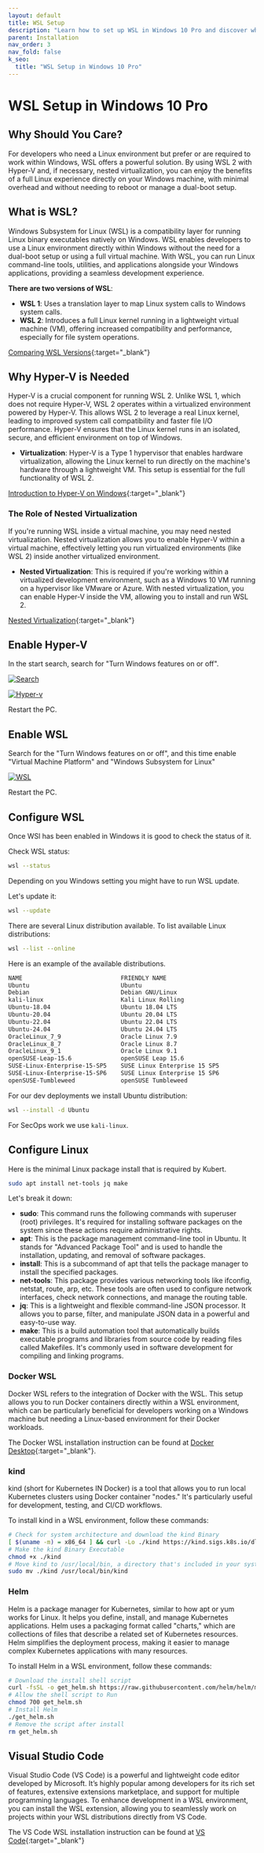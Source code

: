 ```yaml
---
layout: default
title: WSL Setup
description: "Learn how to set up WSL in Windows 10 Pro and discover why it's essential for developers who need a Linux environment within Windows. Run Linux tools and apps seamlessly with WSL 2."
parent: Installation
nav_order: 3
nav_fold: false
k_seo:
  title: "WSL Setup in Windows 10 Pro"
---
```


# WSL Setup in Windows 10 Pro
## Why Should You Care?

For developers who need a Linux environment but prefer or are required to work within Windows, WSL offers a powerful solution. By using WSL 2 with Hyper-V and, if necessary, nested virtualization, you can enjoy the benefits of a full Linux experience directly on your Windows machine, with minimal overhead and without needing to reboot or manage a dual-boot setup.

## What is WSL?

Windows Subsystem for Linux (WSL) is a compatibility layer for running Linux binary executables natively on Windows. WSL enables developers to use a Linux environment directly within Windows without the need for a dual-boot setup or using a full virtual machine. With WSL, you can run Linux command-line tools, utilities, and applications alongside your Windows applications, providing a seamless development experience.

**There are two versions of WSL**:

- **WSL 1**: Uses a translation layer to map Linux system calls to Windows system calls.
- **WSL 2**: Introduces a full Linux kernel running in a lightweight virtual machine (VM), offering increased compatibility and performance, especially for file system operations.

[Comparing WSL Versions](https://learn.microsoft.com/en-us/windows/wsl/compare-versions){:target="_blank"}

## Why Hyper-V is Needed

Hyper-V is a crucial component for running WSL 2. Unlike WSL 1, which does not require Hyper-V, WSL 2 operates within a virtualized environment powered by Hyper-V. This allows WSL 2 to leverage a real Linux kernel, leading to improved system call compatibility and faster file I/O performance. Hyper-V ensures that the Linux kernel runs in an isolated, secure, and efficient environment on top of Windows.

- **Virtualization**: Hyper-V is a Type 1 hypervisor that enables hardware virtualization, allowing the Linux kernel to run directly on the machine's hardware through a lightweight VM. This setup is essential for the full functionality of WSL 2.

[Introduction to Hyper-V on Windows](https://learn.microsoft.com/en-us/virtualization/hyper-v-on-windows/about/){:target="_blank"}

### The Role of Nested Virtualization

If you're running WSL inside a virtual machine, you may need nested virtualization. Nested virtualization allows you to enable Hyper-V within a virtual machine, effectively letting you run virtualized environments (like WSL 2) inside another virtualized environment.

- **Nested Virtualization**: This is required if you're working within a virtualized development environment, such as a Windows 10 VM running on a hypervisor like VMware or Azure. With nested virtualization, you can enable Hyper-V inside the VM, allowing you to install and run WSL 2.

[Nested Virtualization](https://learn.microsoft.com/en-us/virtualization/hyper-v-on-windows/user-guide/nested-virtualization){:target="_blank"}

## Enable Hyper-V

In the start search, search for "Turn Windows features on or off".

[![Search](/kubert-assistant-lite/assets/images/windows/start-search.png)](/kubert-assistant-lite/assets/images/windows/start-search.png)

[![Hyper-v](/kubert-assistant-lite/assets/images/windows/turn-on-hyper-v.png)](/kubert-assistant-lite/assets/images/windows/turn-on-hyper-v.png)

Restart the PC.

## Enable WSL

Search for the "Turn Windows features on or off", and this time enable "Virtual Machine Platform" and "Windows Subsystem for Linux"

[![WSL](/kubert-assistant-lite/assets/images/windows/turn-on-wsl.png)](/kubert-assistant-lite/assets/images/windows/wsl.png)

Restart the PC.

## Configure WSL

Once WSl has been enabled in Windows it is good to check the status of it.

Check WSL status:

```bash
wsl --status
```

Depending on you Windows setting you might have to run WSL update.

Let's update it:

```bash
wsl --update
```

There are several Linux distribution available.
To list available Linux distributions:

```bash
wsl --list --online
```

Here is an example of the available distributions.

```bash
NAME                            FRIENDLY NAME
Ubuntu                          Ubuntu
Debian                          Debian GNU/Linux
kali-linux                      Kali Linux Rolling
Ubuntu-18.04                    Ubuntu 18.04 LTS
Ubuntu-20.04                    Ubuntu 20.04 LTS
Ubuntu-22.04                    Ubuntu 22.04 LTS
Ubuntu-24.04                    Ubuntu 24.04 LTS
OracleLinux_7_9                 Oracle Linux 7.9
OracleLinux_8_7                 Oracle Linux 8.7
OracleLinux_9_1                 Oracle Linux 9.1
openSUSE-Leap-15.6              openSUSE Leap 15.6
SUSE-Linux-Enterprise-15-SP5    SUSE Linux Enterprise 15 SP5
SUSE-Linux-Enterprise-15-SP6    SUSE Linux Enterprise 15 SP6
openSUSE-Tumbleweed             openSUSE Tumbleweed
```

For our dev deployments we install Ubuntu distribution:

```bash
wsl --install -d Ubuntu
```

For SecOps work we use `kali-linux`.

## Configure Linux

Here is the minimal Linux package install that is required by Kubert.

```bash
sudo apt install net-tools jq make
```

Let's break it down:

- **sudo**: This command runs the following commands with superuser (root) privileges. It's required for installing software packages on the system since these actions require administrative rights.
- **apt**: This is the package management command-line tool in Ubuntu. It stands for "Advanced Package Tool" and is used to handle the installation, updating, and removal of software packages.
- **install**: This is a subcommand of apt that tells the package manager to install the specified packages.
- **net-tools**: This package provides various networking tools like ifconfig, netstat, route, arp, etc. These tools are often used to configure network interfaces, check network connections, and manage the routing table.
- **jq**: This is a lightweight and flexible command-line JSON processor. It allows you to parse, filter, and manipulate JSON data in a powerful and easy-to-use way.
- **make**: This is a build automation tool that automatically builds executable programs and libraries from source code by reading files called Makefiles. It's commonly used in software development for compiling and linking programs.

### Docker WSL

Docker WSL refers to the integration of Docker with the WSL. This setup allows you to run Docker containers directly within a WSL environment, which can be particularly beneficial for developers working on a Windows machine but needing a Linux-based environment for their Docker workloads.

The Docker WSL installation instruction can be found at [Docker Desktop](https://docs.docker.com/desktop/wsl/){:target="_blank"}.

### kind

kind (short for Kubernetes IN Docker) is a tool that allows you to run local Kubernetes clusters using Docker container "nodes." It's particularly useful for development, testing, and CI/CD workflows.

To install kind in a WSL environment, follow these commands:

```bash
# Check for system architecture and download the kind Binary
[ $(uname -m) = x86_64 ] && curl -Lo ./kind https://kind.sigs.k8s.io/dl/v0.24.0/kind-linux-amd64
# Make the kind Binary Executable
chmod +x ./kind
# Move kind to /usr/local/bin, a directory that's included in your system's PATH. This allows you to run kind from anywhere in your terminal without specifying its full path.
sudo mv ./kind /usr/local/bin/kind
```

### Helm

Helm is a package manager for Kubernetes, similar to how apt or yum works for Linux. It helps you define, install, and manage Kubernetes applications. Helm uses a packaging format called "charts," which are collections of files that describe a related set of Kubernetes resources. Helm simplifies the deployment process, making it easier to manage complex Kubernetes applications with many resources.

To install Helm in a WSL environment, follow these commands:

```bash
# Download the install shell script
curl -fsSL -o get_helm.sh https://raw.githubusercontent.com/helm/helm/master/scripts/get-helm-3
# Allow the shell script to Run
chmod 700 get_helm.sh
# Install Helm
./get_helm.sh
# Remove the script after install
rm get_helm.sh
```

## Visual Studio Code

Visual Studio Code (VS Code) is a powerful and lightweight code editor developed by Microsoft. It’s highly popular among developers for its rich set of features, extensive extensions marketplace, and support for multiple programming languages. To enhance development in a WSL environment, you can install the WSL extension, allowing you to seamlessly work on projects within your WSL distributions directly from VS Code.

The VS Code WSL installation instruction can be found at [VS Code](https://code.visualstudio.com/docs/remote/wsl){:target="_blank"}
